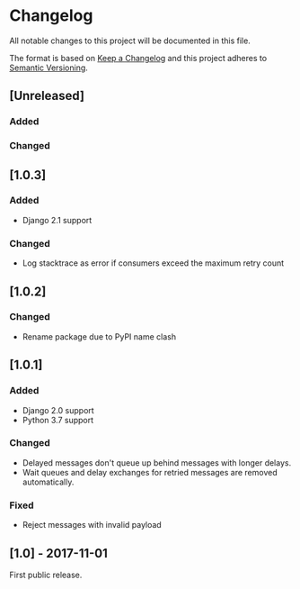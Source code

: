 # Changelog

All notable changes to this project will be documented in this file.

The format is based on [Keep a Changelog](http://keepachangelog.com/en/1.0.0/)
and this project adheres to [Semantic Versioning](http://semver.org/spec/v2.0.0.html).

## [Unreleased]

### Added

### Changed

## [1.0.3]

### Added

- Django 2.1 support

### Changed

- Log stacktrace as error if consumers exceed the maximum retry count

## [1.0.2]

### Changed

- Rename package due to PyPI name clash

## [1.0.1]

### Added

- Django 2.0 support
- Python 3.7 support

### Changed

- Delayed messages don't queue up behind messages with longer delays.
- Wait queues and delay exchanges for retried messages are removed automatically.

### Fixed

- Reject messages with invalid payload

## [1.0] - 2017-11-01

First public release.
